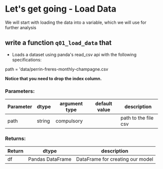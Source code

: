 # Let's get going - Load Data

We will start with loading the data into a variable, which we will use for further analysis

## write a function `q01_load_data` that

* Loads a dataset using panda's read_csv api with the following specifications:

path = 'data/perrin-freres-monthly-champagne.csv

**Notice that you need to drop the index column.**

### Parameters:

| Parameter | dtype | argument type | default value | description |
| --- | --- | --- | --- | --- |
| path | string | compulsory |  | path to the file csv |


### Returns:

| Return | dtype | description |
| --- | --- | --- |
| df | Pandas DataFrame | DataFrame for creating our model |
